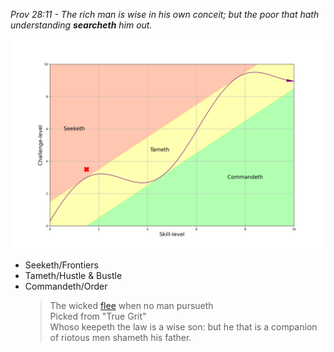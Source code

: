*Prov 28:11 - The rich man is wise in his own conceit; but the poor that hath understanding **searcheth** him out.*

![](proverbs28.png)

- Seeketh/Frontiers
- Tameth/Hustle & Bustle
- Commandeth/Order
   > The wicked [flee](https://www.biblegateway.com/passage/?search=Proverbs%2028&version=KJV) when no man pursueth   
   > Picked from "True Grit"   
   > Whoso keepeth the law is a wise son: but he that is a companion of riotous men shameth his father.
